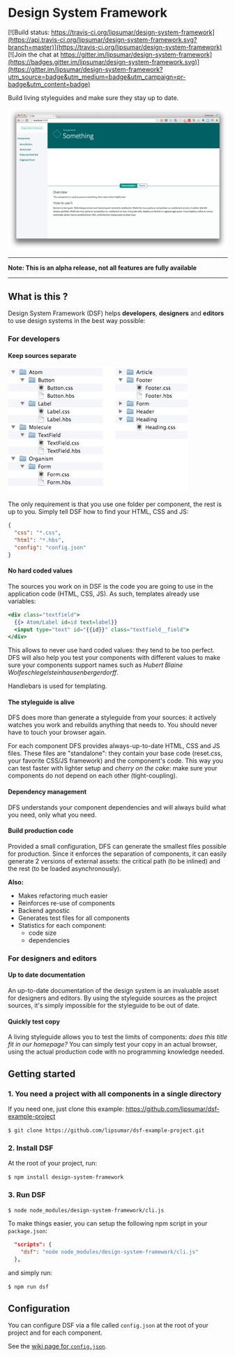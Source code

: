# Design System Framework

[![Build status: https://travis-ci.org/lipsumar/design-system-framework](https://api.travis-ci.org/lipsumar/design-system-framework.svg?branch=master)](https://travis-ci.org/lipsumar/design-system-framework)
[![Join the chat at https://gitter.im/lipsumar/design-system-framework](https://badges.gitter.im/lipsumar/design-system-framework.svg)](https://gitter.im/lipsumar/design-system-framework?utm_source=badge&utm_medium=badge&utm_campaign=pr-badge&utm_content=badge)

Build living styleguides and make sure they stay up to date.

![Design System Framework UI](resources/documentation/dsf-ui.png)


---

**Note: This is an alpha release, not all features are fully available**

---


## What is this ?

Design System Framework (DSF) helps **developers**, **designers** and **editors** to use design systems in the best way possible:

### For developers

#### Keep sources separate

![Example of file system with DFS](resources/documentation/file-structure-example.png)

The only requirement is that you use one folder per component, the rest is up to you. Simply tell DSF how to find your HTML, CSS and JS:

```json
{
  "css": "*.css",
  "html": "*.hbs",
  "config": "config.json"
}
```

#### No hard coded values

The sources you work on in DSF is the code you are going to use in the application code (HTML, CSS, JS). As such, templates already use variables:

```handlebars
<div class="textfield">
  {{> Atom/Label id=id text=label}}
  <input type="text" id="{{id}}" class="textfield__field">
</div>
```

This allows to never use hard coded values: they tend to be too perfect. DFS will also help you test your components with different values to make sure your components support names such as _Hubert Blaine Wolfeschlegelsteinhausenbergerdorff_.

Handlebars is used for templating.

#### The styleguide is alive

DFS does more than generate a styleguide from your sources: it actively watches you work and rebuilds anything that needs to. You should never have to touch your browser again.

For each component DFS provides always-up-to-date HTML, CSS and JS files. These files are "standalone": they contain your base code (reset.css, your favorite CSS/JS framework) and the component's code. This way you can test faster with lighter setup and _cherry on the cake_: make sure your components do not depend on each other (tight-coupling).

#### Dependency management

DFS understands your component dependencies and will always build what you need, only what you need.

#### Build production code

Provided a small configuration, DFS can generate the smallest files possible for production. Since it enforces the separation of components, it can easily generate 2 versions of external assets: the critical path (to be inlined) and the rest (to be loaded asynchronously).


**Also:**

- Makes refactoring much easier
- Reinforces re-use of components
- Backend agnostic
- Generates test files for all components
- Statistics for each component:
  - code size
  - dependencies




### For designers and editors

#### Up to date documentation

An up-to-date documentation of the design system is an invaluable asset for designers and editors. By using the styleguide sources as the project sources, it's simply impossible for the styleguide to be out of date.

#### Quickly test copy

A living styleguide allows you to test the limits of components: _does this title fit in our homepage?_ You can simply test your copy in an actual browser, using the actual production code with no programming knowledge needed.



## Getting started

### 1. You need a project with all components in a single directory

If you need one, just clone this example: https://github.com/lipsumar/dsf-example-project

`$ git clone https://github.com/lipsumar/dsf-example-project.git`


### 2. Install DSF

At the root of your project, run:

`$ npm install design-system-framework`

### 3. Run DSF

`$ node node_modules/design-system-framework/cli.js`

To make things easier, you can setup the following npm script in your `package.json`:

```json
  "scripts": {
    "dsf": "node node_modules/design-system-framework/cli.js"
  },
```

and simply run:

`$ npm run dsf`


## Configuration

You can configure DSF via a file called `config.json` at the root of your project and for each component.

See the [wiki page for `config.json`](https://github.com/lipsumar/design-system-framework/wiki/config.json).
